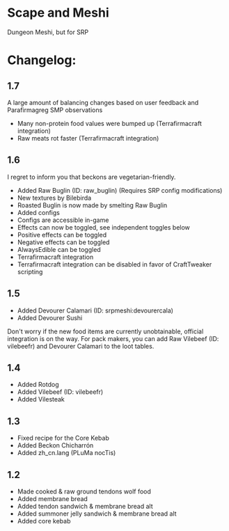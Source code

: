 # Scape and Meshi
Dungeon Meshi, but for SRP

# Changelog:

## 1.7
A large amount of balancing changes based on user feedback and Parafirmagreg SMP observations

- Many non-protein food values were bumped up (Terrafirmacraft integration)
- Raw meats rot faster (Terrafirmacraft integration)

## 1.6
I regret to inform you that beckons are vegetarian-friendly.

- Added Raw Buglin (ID: raw_buglin) (Requires SRP config modifications)
- New textures by Bilebirda
- Roasted Buglin is now made by smelting Raw Buglin
- Added configs
- Configs are accessible in-game
- Effects can now be toggled, see independent toggles below
- Positive effects can be toggled
- Negative effects can be toggled
- AlwaysEdible can be toggled
- Terrafirmacraft integration
- Terrafirmacraft integration can be disabled in favor of CraftTweaker scripting

## 1.5
- Added Devourer Calamari (ID: srpmeshi:devourercala)
- Added Devourer Sushi

Don't worry if the new food items are currently unobtainable, official integration is on the way.
For pack makers, you can add Raw Vilebeef (ID: vilebeefr) and Devourer Calamari to the loot tables.


## 1.4
- Added Rotdog
- Added Vilebeef (ID: vilebeefr)
- Added Vilesteak 

## 1.3
- Fixed recipe for the Core Kebab
- Added Beckon Chicharrón
- Added zh_cn.lang (PLuMa nocTis)

## 1.2
- Made cooked & raw ground tendons wolf food
- Added membrane bread
- Added tendon sandwich & membrane bread alt
- Added summoner jelly sandwich & membrane bread alt
- Added core kebab
